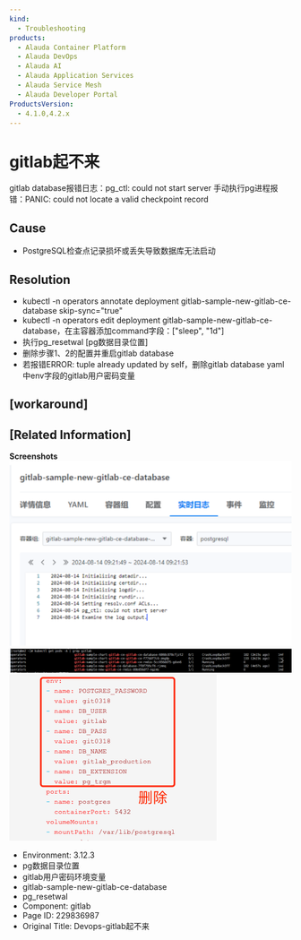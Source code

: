 ```yaml
---
kind:
  - Troubleshooting
products:
  - Alauda Container Platform
  - Alauda DevOps
  - Alauda AI
  - Alauda Application Services
  - Alauda Service Mesh
  - Alauda Developer Portal
ProductsVersion:
  - 4.1.0,4.2.x
---
```

<!-- A type of document that involves encountering a fault, diagnosing it, performing root cause analysis, and providing solutions. -->

# gitlab起不来

gitlab database报错日志：pg_ctl: could not start server 手动执行pg进程报错：PANIC: could not locate a valid checkpoint record

## Cause
- PostgreSQL检查点记录损坏或丢失导致数据库无法启动

## Resolution
- kubectl -n operators annotate deployment gitlab-sample-new-gitlab-ce-database skip-sync="true"
- kubectl -n operators edit deployment gitlab-sample-new-gitlab-ce-database，在主容器添加command字段：["sleep", "1d"]
- 执行pg_resetwal [pg数据目录位置]
- 删除步骤1、2的配置并重启gitlab database
- 若报错ERROR: tuple already updated by self，删除gitlab database yaml中env字段的gitlab用户密码变量

## [workaround]

## [Related Information]
**Screenshots**
![](assets/devops-gitlabqi-bu-lai/mceclip1_1723601399600_aigqo.png)![](assets/devops-gitlabqi-bu-lai/mceclip0_1723601384711_u5m6v.png)
![](assets/devops-gitlabqi-bu-lai/image-2024-8-29_16-2-59.png)
- Environment: 3.12.3
- pg数据目录位置
- gitlab用户密码环境变量
- gitlab-sample-new-gitlab-ce-database
- pg_resetwal
- Component: gitlab
- Page ID: 229836987
- Original Title: Devops-gitlab起不来
